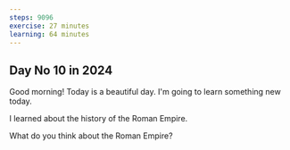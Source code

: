 ```yaml
---
steps: 9096
exercise: 27 minutes
learning: 64 minutes
---
```

## Day No 10 in 2024
Good morning! Today is a beautiful day.
I'm going to learn something new today.

I learned about the history of the Roman Empire.

What do you think about the Roman Empire?
